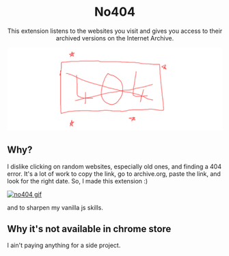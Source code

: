 <h1 align="center">No404</h1>
<p align="center">This extension listens to the websites you visit and gives you access to their archived versions on the Internet Archive.</p>

[![no404 logo](logo/logoCover.jpg)](https://github.com/KaiBelmo/no404)


## Why?

I dislike clicking on random websites, especially old ones, and finding a 404 error.
It's a lot of work to copy the link, go to archive.org, paste the link, and look for the right date. So, I made this extension :)


[![no404 gif](https://i.imgur.com/X5FV5a6.gif)](https://github.com/KaiBelmo/no404)

and to sharpen my vanilla js skills.

## Why it's not available in chrome store
I ain't paying anything for a side project.


